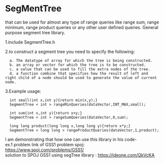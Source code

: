# SegMentTree
that can be used for almost any type of range queries like range sum, range minimum, range product queries or any other user defined queries.
General purpose segment tree library.

1.include SegmentTree.h

2.to construct a segment tree you need to specify the following:

      a. The datatype of array for which the tree is being constructed.    
      b. an array or vector for which the tree is to be constructed.
      c. a value that can be used to fill the extra nodes of the tree.
      d. a function combine that specifies how the result of left and right child of a node should be used to generate the value of current node.
      
3.Example usage:

      int small(int x,int y){return min(x,y);}
      SegmentTree < int > rangeMinQueries(dataVector,INT_MAX,small);

      int sum(int x,int y){return x+y;}
      SegmentTree < int > rangeSumQueries(dataVector,0,sum);

      long long product(long long x,long long y){return x*y;}
      SegmentTree < long long > rangeProductQueries(dataVector,1,product);

I am demonstrating that how one can use this library in his code-\
      ex.1 problem link of GSS1 problem spoj: https://www.spoj.com/problems/GSS1/ \
      solution to SPOJ GSS1 using segTree library : https://ideone.com/QkVcKA
      

